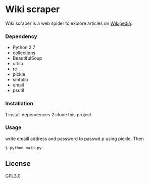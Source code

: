 # Wiki scraper

Wiki scraper is a web spider to explore articles on [Wikipedia](https://www.wikipedia.org/).

### Dependency
- Python 2.7
- collections
- BeautifulSoup
- urllib
- re
- pickle
- smtplib
- email
- psutil

### Installation
1.install dependences
2.clone this project
### Usage
write emaill address and password to passwd.p using pickle.
Then
```sh
$ python main.py
```

License
----

GPL3.0
